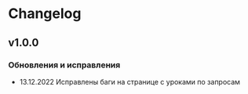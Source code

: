 # Changelog

## v1.0.0

### Обновления и исправления
- 13.12.2022 Исправлены баги на странице с уроками по запросам

